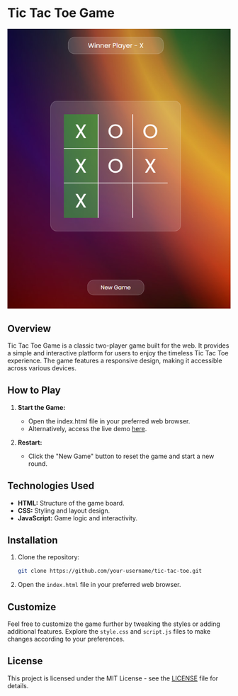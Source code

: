 # Tic Tac Toe Game

![Tic Tac Toe](tictactoe.png)

## Overview

Tic Tac Toe Game is a classic two-player game built for the web. It provides a simple and interactive platform for users to enjoy the timeless Tic Tac Toe experience. The game features a responsive design, making it accessible across various devices.

## How to Play

1. **Start the Game:**
   - Open the index.html file in your preferred web browser.
   - Alternatively, access the live demo [here](#).



2. **Restart:**
   - Click the "New Game" button to reset the game and start a new round.

## Technologies Used

- **HTML:** Structure of the game board.
- **CSS:** Styling and layout design.
- **JavaScript:** Game logic and interactivity.

## Installation

1. Clone the repository:

   ```bash
   git clone https://github.com/your-username/tic-tac-toe.git
   ```

2. Open the `index.html` file in your preferred web browser.

## Customize

Feel free to customize the game further by tweaking the styles or adding additional features. Explore the `style.css` and `script.js` files to make changes according to your preferences.

## License

This project is licensed under the MIT License - see the [LICENSE](LICENSE) file for details.
